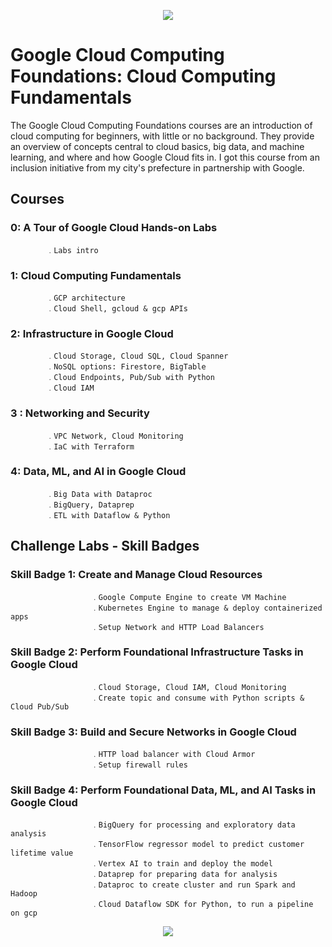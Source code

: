 <p align="center">
  <img src="https://github.com/priferr/gcp_foundations/assets/105013804/2630d0b9-8bb1-4224-98b8-942c18c02095">
</p>

# Google Cloud Computing Foundations: Cloud Computing Fundamentals

The Google Cloud Computing Foundations courses are an introduction of cloud computing for beginners, with little or no background. 
They provide an overview of concepts central to cloud basics, big data, and machine learning, and where and how Google Cloud fits in.
I got this course from an inclusion initiative from my city's prefecture in partnership with Google.

## Courses
### 0: A Tour of Google Cloud Hands-on Labs
            ﹒Labs intro
### 1:  Cloud Computing Fundamentals
            ﹒GCP architecture
            ﹒Cloud Shell, gcloud & gcp APIs
### 2:  Infrastructure in Google Cloud
            ﹒Cloud Storage, Cloud SQL, Cloud Spanner
            ﹒NoSQL options: Firestore, BigTable
            ﹒Cloud Endpoints, Pub/Sub with Python
            ﹒Cloud IAM
### 3 : Networking and Security
            ﹒VPC Network, Cloud Monitoring
            ﹒IaC with Terraform
### 4: Data, ML, and AI in Google Cloud
            ﹒Big Data with Dataproc
            ﹒BigQuery, Dataprep
            ﹒ETL with Dataflow & Python

## Challenge Labs - Skill Badges
### Skill Badge 1: Create and Manage Cloud Resources
                      ﹒Google Compute Engine to create VM Machine
                      ﹒Kubernetes Engine to manage & deploy containerized apps
                      ﹒Setup Network and HTTP Load Balancers
### Skill Badge 2: Perform Foundational Infrastructure Tasks in Google Cloud
                      ﹒Cloud Storage, Cloud IAM, Cloud Monitoring
                      ﹒Create topic and consume with Python scripts & Cloud Pub/Sub
### Skill Badge 3: Build and Secure Networks in Google Cloud
                      ﹒HTTP load balancer with Cloud Armor
                      ﹒Setup firewall rules
### Skill Badge 4: Perform Foundational Data, ML, and AI Tasks in Google Cloud
                      ﹒BigQuery for processing and exploratory data analysis
                      ﹒TensorFlow regressor model to predict customer lifetime value
                      ﹒Vertex AI to train and deploy the model
                      ﹒Dataprep for preparing data for analysis
                      ﹒Dataproc to create cluster and run Spark and Hadoop
                      ﹒Cloud Dataflow SDK for Python, to run a pipeline on gcp

<p align="center">
  <img src="https://github.com/priferr/gcp_foundations/assets/105013804/a42f084b-e407-4172-8d12-55620215ed14">
</p>
